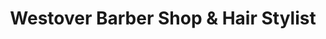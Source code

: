 ---
title: "Westover Barber Shop & Hair Stylist"
url: /arlington/westover-barber-shop-und-hair-stylist/
shop: Friseur
---